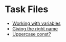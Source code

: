# Task Files

- [Working with variables](task1.html)
- [Giving the right name](task2.html)
- [Uppercase const?](task3.md)
